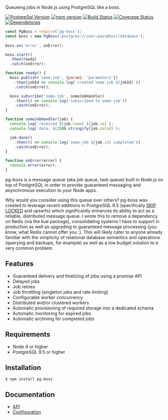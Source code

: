 Queueing jobs in Node.js using PostgreSQL like a boss.

[![PostgreSql Version](https://img.shields.io/badge/PostgreSQL-9.5+-blue.svg?maxAge=2592000)](http://www.postgresql.org)
[![npm version](https://badge.fury.io/js/pg-boss.svg)](https://badge.fury.io/js/pg-boss)
[![Build Status](https://travis-ci.org/timgit/pg-boss.svg?branch=master)](https://travis-ci.org/timgit/pg-boss)
[![Coverage Status](https://coveralls.io/repos/github/timgit/pg-boss/badge.svg?branch=master)](https://coveralls.io/github/timgit/pg-boss?branch=master)
[![Dependencies](https://david-dm.org/timgit/pg-boss.svg)](https://david-dm.org/timgit/pg-boss)

```js
const PgBoss = require('pg-boss');
const boss = new PgBoss('postgres://user:pass@host/database');
        
boss.on('error', onError);

boss.start()
  .then(ready)
  .catch(onError);

function ready() {
  boss.publish('some-job', {param1: 'parameter1'})
    .then(jobId => console.log(`created some-job ${jobId}`))
    .catch(onError);

  boss.subscribe('some-job', someJobHandler)
    .then(() => console.log('subscribed to some-job'))
    .catch(onError);
}

function someJobHandler(job) {
  console.log(`received ${job.name} ${job.id}`);
  console.log(`data: ${JSON.stringify(job.data)}`);

  job.done()
    .then(() => console.log(`some-job ${job.id} completed`))
    .catch(onError);
}

function onError(error) {
  console.error(error);
}
```

pg-boss is a message queue (aka job queue, task queue) built in Node.js on top of PostgreSQL in order to provide guaranteed messaging and asynchronous execution to your Node apps.  

Why would you consider using this queue over others? pg-boss was created to leverage recent additions in PostgreSQL 9.5
(specifically [SKIP LOCKED](http://blog.2ndquadrant.com/what-is-select-skip-locked-for-in-postgresql-9-5) and upserts)
which significantly enhances its ability to act as a reliable, distributed message queue. I wrote this to remove a dependency on Redis (via the kue package), consolidating systems I have to support in production as well as upgrading to guaranteed message processing (you know, what Redis cannot offer you ;). This will likely cater to anyone already familiar with the simplicity of relational database semantics and operations (querying and backups, for example) as well as a low budget solution to a very common problem. 

## Features
* Guaranteed delivery and finalizing of jobs using a promise API
* Delayed jobs
* Job retries
* Job throttling (singleton jobs and rate limiting)
* Configurable worker concurrency
* Distributed and/or clustered workers
* Automatic provisioning of required storage into a dedicated schema
* Automatic monitoring for expired jobs
* Automatic archiving for completed jobs

## Requirements
* Node 4 or higher
* PostgreSQL 9.5 or higher

## Installation
`$ npm install pg-boss`

## Documentation
* [API](https://github.com/timgit/pg-boss/wiki/api)
* [Configuration](https://github.com/timgit/pg-boss/wiki/configuration)
